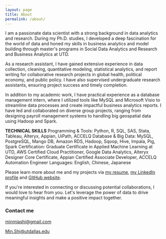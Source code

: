 ```yaml
---
layout: page
title: About
permalink: /about/
---
```


I am a passionate data scientist with a strong background in data analytics and research. During my Ph.D. studies, I developed a deep fascination for the world of data and honed my skills in business analytics and model building through master's programs in Social Data Analytics and Research and Business Analytics at UTD.

As a research assistant, I have gained extensive experience in data collection, cleaning, quantitative modeling, statistical analytics, and report writing for collaborative research projects in global health, political economy, and public policy. I have also supervised undergraduate research assistants, ensuring project success and timely completion.

In addition to my academic work, I have practical experience as a database management intern, where I utilized tools like MySQL and Microsoft Visio to streamline data processes and create impactful business analytics reports. I have led and collaborated on diverse group projects, ranging from designing payroll management systems to handling big geospatial data using Hadoop and Spark.

**TECHNICAL SKILLS**
Programming & Tools: Python, R, SQL, SAS, Stata, Tableau, Alteryx, Appian, UiPath, ACCELQ
Database & Big Data: MySQL, PostgreSQL, Mango DB, Amazon RDS, Hadoop, Sqoop, Hive, Impala, Pig, Spark
Certification: Graduate Certificate in Applied Machine Learning at UTD, AWS Certified Cloud Practitioner, Google Data Analytics, Alteryx Designer Core Certificate, Appian Certified Associate Developer, ACCELQ Automation Engineer
Languages: English, Chinese, Japanese

Please learn more about me and my projects via [my resume](https://minshimia.github.io/Resume_Min_Shi.pdf), [my LinkedIn profile](https://www.linkedin.com/in/min-mia-shi/) and [GitHub website](https://minshimia.github.io).

If you're interested in connecting or discussing potential collaborations, I would love to hear from you. Let's leverage the power of data to drive meaningful insights and make a positive impact together.

### Contact me

[minmiashi@gmail.com](mailto:minmiashi@gmail.com)

[Min.Shi@utdallas.edu](mailto:Min.Shi@utdallas.edu)
